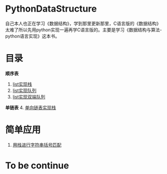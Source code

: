 # PythonDataStructure
自己本人也正在学习《数据结构》，学到那里更新那里，C语言版的《数据结构》太难了所以先用python实现一遍再学C语言版的。主要是学习《数据结构与算法-python语言实现》这本书。
# 目录
**顺序表**
1. [list实现栈](https://github.com/unlili/PythonDataStructure/blob/master/stack.py) 
2. [list实现队列](https://github.com/unlili/PythonDataStructure/blob/master/ArrayQueue.py)
3. [list实现双端队列](https://github.com/unlili/PythonDataStructure/blob/master/double_queue.py)

**单链表**
4. [单向链表实现栈](https://github.com/unlili/PythonDataStructure/blob/master/LinkedStack.py)

# 简单应用
1. [用栈进行字符串括号匹配](https://github.com/unlili/PythonDataStructure/blob/master/stack_test.py)

# To be continue


